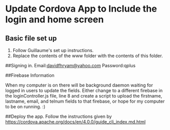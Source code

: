 Update Cordova App to Include the login and home screen
====


## Basic file set up

1. Follow Guillaume's set up instructions.
2. Replace the contents of the www folder with the contents of this folder.

##Signing in.
  Email:davidfhryam@yahoo.com
  Password:qplus
  
##Firebase Information

When my computer is on there will be background daemon waiting for logged in users to update the fields.
Either change to a different firebase in the loginController.js file, line 8 and create a script to upload the firstname, lastname, email, and telnum fields to that firebase, or hope for my computer to be on running. :)

##Deploy the app.
Follow the instructions given by https://cordova.apache.org/docs/en/4.0.0/guide_cli_index.md.html
  
